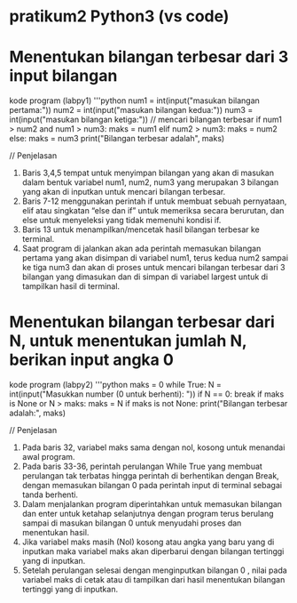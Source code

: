 # pratikum2 Python3 (vs code)
# Menentukan bilangan terbesar dari 3 input bilangan 

kode program (labpy1)
'''python
num1 = int(input("masukan bilangan pertama:"))
num2 = int(input("masukan bilangan kedua:"))
num3 = int(input("masukan bilangan ketiga:"))
// mencari bilangan terbesar
if num1 > num2 and num1 > num3:
maks = num1
elif num2 > num3:
maks = num2
else:
maks = num3
print("Bilangan terbesar adalah", maks)

// Penjelasan
1. Baris 3,4,5 tempat untuk menyimpan bilangan yang akan di masukan dalam bentuk variabel num1, num2, num3 yang merupakan 3 bilangan yang akan di inputkan untuk mencari bilangan terbesar.
2. Baris 7-12 menggunakan perintah if untuk membuat sebuah pernyataan, elif atau singkatan “else dan if” untuk memeriksa secara berurutan, dan else untuk menyeleksi yang tidak memenuhi kondisi if. 
3. Baris 13 untuk menampilkan/mencetak hasil bilangan terbesar ke terminal. 
4. Saat program di jalankan akan ada perintah memasukan bilangan pertama yang akan disimpan di variabel num1, terus kedua num2 sampai ke tiga num3 dan akan di proses untuk mencari bilangan terbesar dari 3 bilangan yang dimasukan dan di simpan di variabel largest untuk di tampilkan hasil di terminal.

# Menentukan bilangan terbesar dari N, untuk menentukan jumlah N, berikan input angka 0

kode program (labpy2)
'''python
maks = 0 
while True:
  N = int(input("Masukkan number (0 untuk berhenti): "))
  if N == 0:
    break
  if maks is None or N > maks:
     maks = N
if maks is not None:
   print("Bilangan terbesar adalah:", maks)
   
// Penjelasan
1. Pada baris 32,  variabel maks sama dengan nol, kosong untuk menandai awal program. 
2. Pada baris 33-36, perintah perulangan While True yang membuat perulangan tak terbatas hingga perintah di berhentikan dengan Break, dengan memasukan bilangan 0 pada perintah input di terminal sebagai tanda berhenti. 
3. Dalam menjalankan program diperintahkan untuk memasukan bilangan dan enter untuk ketahap selanjutnya dengan program terus berulang sampai di masukan bilangan 0 untuk menyudahi proses dan menentukan hasil. 
4. Jika variabel maks masih (Nol) kosong atau angka yang baru yang di inputkan maka variabel maks akan diperbarui dengan bilangan tertinggi yang di inputkan. 
5. Setelah perulangan selesai dengan menginputkan bilangan 0 , nilai pada variabel maks di cetak atau di tampilkan dari hasil menentukan bilangan tertinggi yang di inputkan. 
